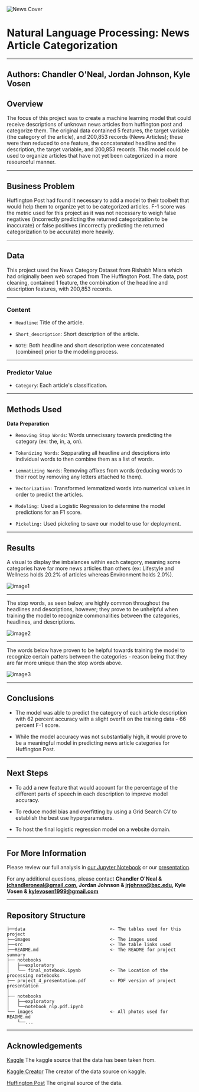 ![News Cover](images/cover_photo.jpg)

# Natural Language Processing: News Article Categorization

---
**Authors**: Chandler O'Neal, Jordan Johnson, Kyle Vosen
---

## Overview

The focus of this project was to create a machine learning model that could receive descriptions of unknown news articles from huffington post and categorize them. The original data contained 5 features, the target variable (the category of the article), and 200,853 records (News Articles); these were then reduced to one feature, the concatenated headline and the description, the target variable, and 200,853 records. This model could be used to organize articles that have not yet been categorized in a more resourceful manner. 


---

## Business Problem

Huffington Post had found it necessary to add a model to their toolbelt that would help them to organize yet to be categorized articles. F-1 score was the metric used for this project as it was not necessary to weigh false negatives (incorrectly predicting the returned categorization to be inaccurate) or false positives (incorrectly predicting the returned categorization to be accurate) more heavily. 


---

## Data 

This project used the News Category Dataset from Rishabh Misra which had originally been web scraped from The Huffington Post. The data, post cleaning, contained 1 feature, the combination of the headline and description features, with 200,853 records. 


---

### Content

* `Headline`: Title of the article.

* `Short_description`: Short description of the article.

* `NOTE`: Both headline and short description were concatenated (combined) prior to the modeling process.


---

### Predictor Value

* `Category`: Each article's classification.


---

## Methods Used 

**Data Preparation**
 
* `Removing Stop Words`: Words unnecissary towards predicting the category (ex: the, in, a, on). 


* `Tokenizing Words`: Sepparating all headline and desciptions into individual words to then combine them as a list of words.

* `Lemmatizing Words`: Removing affixes from words (reducing words to their root by removing any letters attached to them).

* `Vectorization:` Transformed lemmatized words into numerical values in order to predict the articles.

* `Modeling:` Used a Logistic Regression to determine the model predictions for an F1 score.

* `Pickeling:` Used pickeling to save our model to use for deployment.


---

## Results 

A visual to display the imbalances within each category, meaning some categories have far more news articles than others (ex: Lifestyle and Wellness holds 20.2% of articles whereas Environment holds 2.0%). 

![image1](images/categories2.jpg)


---

The stop words, as seen below, are highly common throughout the headlines and descriptions, however; they prove to be unhelpful when training the model to recognize commonalities between the categories, headlines, and descriptions.

![image2](images/data_with_stopwords.png)


---

The words below have proven to be helpful towards training the model to recognize certain patters between the categories - reason being that they are far more unique than the stop words above. 

![image3](images/data_without_stopwords.png)


---

## Conclusions

* The model was able to predict the category of each article description with 62 percent accuracy with a slight overfit on the training data - 66 percent F-1 score. 

* While the model accuracy was not substantially high, it would prove to be a meaningful model in predicting news article categories for Huffington Post.


---

## Next Steps 

* To add a new feature that would account for the percentage of the different parts of speech in each description to improve model accuracy.

* To reduce model bias and overfitting by using a Grid Search CV to establish the best use hyperparameters.

* To host the final logistic regression model on a website domain. 


--- 

## For More Information

Please review our full analysis in [our Jupyter Notebook](../notebooks/notebook_nlp.pdf) or our [presentation](./project_4_presentation.pdf).

For any additional questions, please contact **Chandler O'Neal & jchandleroneal@gmail.com, Jordan Johnson & jrjohnso@bsc.edu, Kyle Vosen & kylevosen1999@gmail.com**


---

## Repository Structure


```
├──data                                <- The tables used for this project 
├──images                              <- The images used 
├──src                                 <- The table links used 
├──README.md                           <- The README for project summary
├── notebooks 
│   ├──exploratory
│   └── final_notebook.ipynb           <- The Location of the processing notebooks           
├── project_4_presentation.pdf         <- PDF version of project presentation
│
├── notebooks 
│   ├──exploratory
│   └──notebook_nlp.pdf.ipynb
└── images                             <- All photos used for README.md
    └──...
```

---

## Acknowledgements
[Kaggle](https://www.kaggle.com/rmisra/news-category-dataset) The kaggle source that the data has been taken from.

[Kaggle Creator](https://www.kaggle.com/rmisra/news-category-dataset#:~:text=rishabhmisra.github.io/publications) The creator of the data source on kaggle.

[Huffington Post](https://www.huffpost.com/) The original source of the data.